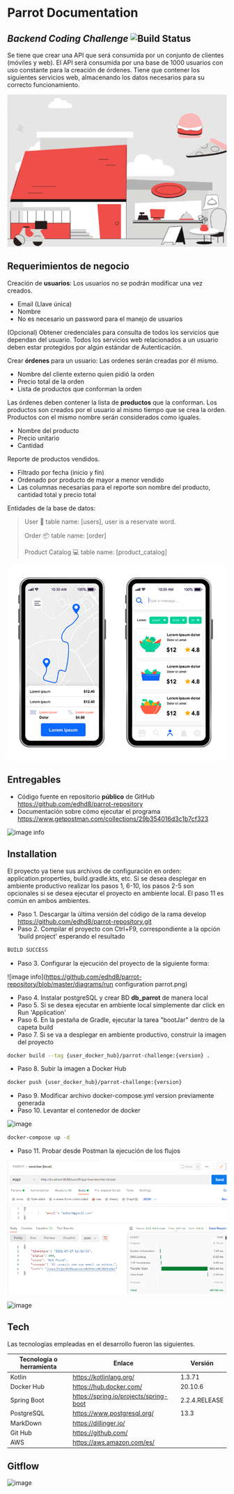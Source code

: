 # Parrot Documentation 
## _Backend Coding Challenge_ ![Build Status](https://travis-ci.org/joemccann/dillinger.svg?branch=master)

Se tiene que crear una API que será consumida por un conjunto de clientes
(móviles y web). El API será consumida por una base de 1000 usuarios con uso constante para la
creación de órdenes. Tiene que contener los siguientes servicios web, almacenando los datos
necesarios para su correcto funcionamiento.

![image info](https://github.com/edhd8/parrot-repository/blob/master/diagrams/image.png)

## Requerimientos de negocio

Creación de **usuarios**: Los usuarios no se podrán modificar una vez creados.
- Email (Llave única)
- Nombre
- No es necesario un password para el manejo de usuarios

(Opcional) Obtener credenciales para consulta de todos los servicios que
dependan del usuario. Todos los servicios web relacionados a un usuario
deben estar protegidos por algún estándar de Autenticación.

Crear **órdenes** para un usuario: Las ordenes serán creadas por él mismo.
- Nombre del cliente externo quien pidió la orden
- Precio total de la orden
- Lista de productos que conforman la orden

Las órdenes deben contener la lista de **productos** que la conforman. Los
productos son creados por el usuario al mismo tiempo que se crea la orden.
Productos con el mismo nombre serán considerados como iguales.
- Nombre del producto
- Precio unitario
- Cantidad

Reporte de productos vendidos.
- Filtrado por fecha (inicio y fin)
- Ordenado por producto de mayor a menor vendido
- Las columnas necesarias para el reporte son nombre del producto,
  cantidad total y precio total

Entidades de la base de datos:

> User 👤 table name: [users], user is a reservate word.
> 
> Order 📦 table name: [order]
>
> Product Catalog 💻 table name: [product_catalog]

![image info](https://github.com/edhd8/parrot-repository/blob/master/diagrams/smartphone.png)

## Entregables

- Código fuente en repositorio **público** de GitHub https://github.com/edhd8/parrot-repository
- Documentación sobre cómo ejecutar el programa https://www.getpostman.com/collections/29b354016d3c1b7cf323

![image info](http://www.plantuml.com/plantuml/png/ZP2zQYin48NxUOgfxlKjzcw_HR0n9gG8CVcfbrbfOWkq8qKQXHZZfyeZvCMY9SGcO4CQIHpfpCUdULPAMaOFVxUgCNTj6pt9bFmtOMmplnGMmurrj4aq0b3H86KSE06eKy-uY0uJPyK6dpAdNFUxPAV37rodO8lH310hnnaNIHINth5elrZV_8ZNb5BGVhabxrastDy-W2MbWJ9Z_Bgq0y2fZitLkLQ7rwl73YUZAhHtiOzbyCxGeIsPKxkVrbvev0ESgMDJnnvv7MPwvSbiDjLMKgrt_m38Lv52OWEonv8B9HTmHvWPMKnXqKIugR4b6tx3MRqPZiPzl0kQKDl1aoLWiG37LzXSKlQ45Uagx1jABHydNkIVFhD39y_XddCCadbM5UULNKR_2G00)
  
## Installation

El proyecto ya tiene sus archivos de configuración en orden: application.properties, build.gradle.kts, etc. Si se desea desplegar en ambiente productivo realizar los pasos 1, 6-10, los pasos 2-5 son opcionales si se desea ejecutar el proyecto en ambiente local. El paso 11 es común en ambos ambientes.

- Paso 1. Descargar la última versión del código de la rama develop https://github.com/edhd8/parrot-repository.git
- Paso 2. Compilar el proyecto con Ctrl+F9, correspondiente a la opción 'build project' esperando el resultado
```sh
BUILD SUCCESS
```
- Paso 3. Configurar la ejecución del proyecto de la siguiente forma:

![image info](https://github.com/edhd8/parrot-repository/blob/master/diagrams/run configuration parrot.png)
- Paso 4. Instalar postgreSQL y crear BD **db_parrot** de manera local
- Paso 5. Si se desea ejecutar en ambiente local simplemente dar click en Run 'Application'
- Paso 6. En la pestaña de Gradle, ejecutar la tarea "bootJar" dentro de la capeta build
- Paso 7. Si se va a desplegar en ambiente productivo, construir la imagen del proyecto

```sh
docker build --tag {user_docker_hub}/parrot-challenge:{version} .
```
- Paso 8. Subir la imagen a Docker Hub

```sh
docker push {user_docker_hub}/parrot-challenge:{version}
```

- Paso 9. Modificar archivo docker-compose.yml version previamente generada
- Paso 10. Levantar el contenedor de docker

![image](https://user-images.githubusercontent.com/67127741/120374666-73ba0b00-c2df-11eb-9542-799b192960ca.png)

```sh
docker-compose up -d
```

- Paso 11. Probar desde Postman la ejecución de los flujos

![image info](https://github.com/edhd8/parrot-repository/blob/master/diagrams/postman.png)

![image](https://user-images.githubusercontent.com/67127741/124666499-bf7a4a00-de73-11eb-9b42-4043a98a82fe.png)

## Tech

Las tecnologías empleadas en el desarrollo fueron las siguientes.

| Tecnología o herramienta | Enlace | Versión |
| ------ | ------ | ------ |
| Kotlin | https://kotlinlang.org/ | 1.3.71 |
| Docker Hub | https://hub.docker.com/ | 20.10.6 |
| Spring Boot | https://spring.io/projects/spring-boot | 2.2.4.RELEASE |
| PostgreSQL | https://www.postgresql.org/ | 13.3 |
| MarkDown | https://dillinger.io/ | |
| Git Hub | https://github.com/ | |
| AWS | https://aws.amazon.com/es/ | |

## Gitflow

![image](https://user-images.githubusercontent.com/67127741/120264051-935f1e00-c262-11eb-812a-7a65c24654c0.png)
